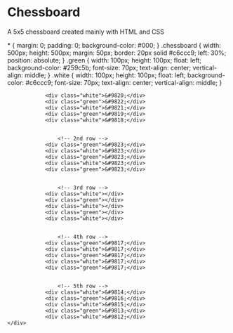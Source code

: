 # Chessboard
A 5x5 chessboard created mainly with HTML and CSS


<!-----------------CSS---------------!>
* {
    margin: 0;
    padding: 0;
    background-color: #000;
    
  

}
<!-----------------SPECIFYING THE CONTAINER SIZE---------------!>
.chessboard {
    width: 500px;
    height: 500px;
    margin: 50px;
    border: 20px solid #c6ccc9;
    left: 30%;
    position: absolute;
   
  
}

<!-----------------GREEN BOXES---------------!>
.green {
    width: 100px;
    height: 100px;
    float: left;
    background-color: #259c5b;
    font-size: 70px;
    text-align: center;
    vertical-align: middle;

}


<!-----------------EHITE BOXES---------------!>
.white {
    width: 100px;
    height: 100px;
    float: left;
    background-color: #c6ccc9;
    font-size: 70px;
    text-align: center;
    vertical-align: middle;
}



<!-----------------HTML CODE---------------!>
<html>
<head>
    <title>chessboard</title>
</head>
<body>
    <div class="chessboard">
                    <!-- 1st row -->
                <div class="white">&#9820;</div>
                <div class="green">&#9822;</div>
                <div class="white">&#9821;</div>
                <div class="green">&#9819;</div>
                <div class="white">&#9818;</div>
            
                
                    <!-- 2nd row -->
                <div class="green">&#9823;</div>
                <div class="white">&#9823;</div>
                <div class="green">&#9823;</div>
                <div class="white">&#9823;</div>
                <div class="green">&#9823;</div>
                
                
                    <!-- 3rd row -->
                <div class="white"></div>
                <div class="green"></div>
                <div class="white"></div>
                <div class="green"></div>
                <div class="white"></div>
            
                
                    <!-- 4th row -->
                <div class="green">&#9817;</div>
                <div class="white">&#9817;</div>
                <div class="green">&#9817;</div>
                <div class="white">&#9817;</div>
                <div class="green">&#9817;</div>
                
                
                    <!-- 5th row -->
                <div class="white">&#9814;</div>
                <div class="green">&#9816;</div>
                <div class="white">&#9815;</div>
                <div class="green">&#9813;</div>
                <div class="white">&#9812;</div>       
    </div>
</body>
</html>
